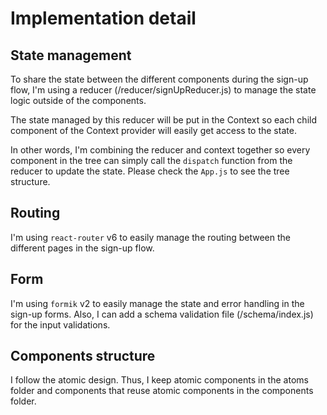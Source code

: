 # Implementation detail

## State management
To share the state between the different components during the sign-up flow, I'm using a reducer (/reducer/signUpReducer.js)
to manage the state logic outside of the components.

The state managed by this reducer will be put in the Context so each child component of the Context provider
will easily get access to the state.

In other words, I'm combining the reducer and context together so every component in the tree can simply call
the `dispatch` function from the reducer to update the state. Please check the `App.js` to see the tree structure.

## Routing
I'm using `react-router` v6 to easily manage the routing between the different pages in the sign-up flow.

## Form
I'm using `formik` v2 to easily manage the state and error handling in the sign-up forms. Also, I can add
a schema validation file (/schema/index.js) for the input validations.

## Components structure
I follow the atomic design. Thus, I keep atomic components in the atoms folder and components that reuse atomic
components in the components folder.
